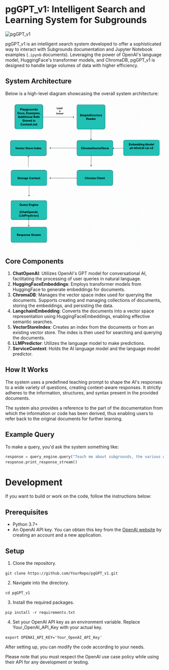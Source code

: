 # pgGPT_v1: Intelligent Search and Learning System for Subgrounds 

![pgGPT_v1](./images/DEMO4.gif)

pgGPT_v1 is an intelligent search system developed to offer a sophisticated way to interact with Subgrounds documentation and Jupyter Notebook examples (`.ipynb` documents). Leveraging the power of OpenAI's language model, HuggingFace's transformer models, and ChromaDB, pgGPT_v1 is designed to handle large volumes of data with higher efficiency.

## System Architecture

Below is a high-level diagram showcasing the overall system architecture:

![pgGPT_v1_Diagram](./images/system.png)

## Core Components

1. **ChatOpenAI**: Utilizes OpenAI's GPT model for conversational AI, facilitating the processing of user queries in natural language.
2. **HuggingFaceEmbeddings**: Employs transformer models from HuggingFace to generate embeddings for documents.
3. **ChromaDB**: Manages the vector space index used for querying the documents. Supports creating and managing collections of documents, storing the embeddings, and persisting the data.
4. **LangchainEmbedding**: Converts the documents into a vector space representation using HuggingFaceEmbeddings, enabling effective semantic searches.
5. **VectorStoreIndex**: Creates an index from the documents or from an existing vector store. The index is then used for searching and querying the documents.
6. **LLMPredictor**: Utilizes the language model to make predictions.
7. **ServiceContext**: Holds the AI language model and the language model predictor.

## How It Works

The system uses a predefined teaching prompt to shape the AI's responses to a wide variety of questions, creating context-aware responses. It strictly adheres to the information, structures, and syntax present in the provided documents.

The system also provides a reference to the part of the documentation from which the information or code has been derived, thus enabling users to refer back to the original documents for further learning.

## Example Query

To make a query, you'd ask the system something like:

```python
response = query_engine.query("Teach me about subgrounds, the various ways to query with subgrounds and how to use synthetic fields. Give me code examples as well.")
response.print_response_stream()
```

# Development

If you want to build or work on the code, follow the instructions below:

## Prerequisites
- Python 3.7+
- An OpenAI API key. You can obtain this key from the [OpenAI website](https://beta.openai.com/signup/) by creating an account and a new application.

## Setup

1. Clone the repository.

`git clone https://github.com/YourRepo/pgGPT_v1.git`

2. Navigate into the directory.

`cd pgGPT_v1`

3. Install the required packages.

`pip install -r requirements.txt`

4. Set your OpenAI API key as an environment variable. Replace Your_OpenAI_API_Key with your actual key.

`export OPENAI_API_KEY='Your_OpenAI_API_Key'`

After setting up, you can modify the code according to your needs.

Please note that you must respect the OpenAI use case policy while using their API for any development or testing.
